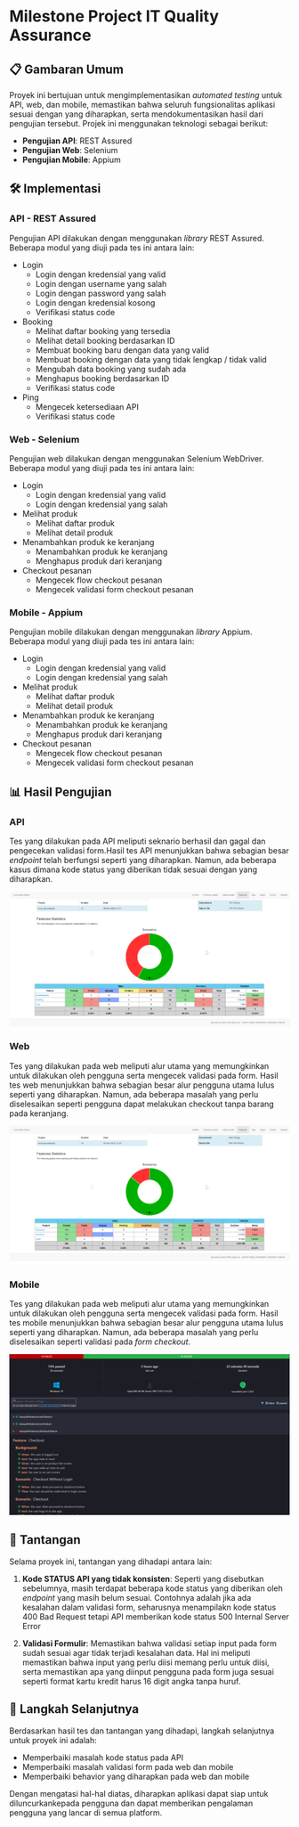 # Milestone Project IT Quality Assurance

## 📋 Gambaran Umum

Proyek ini bertujuan untuk mengimplementasikan *automated testing* untuk API, web, dan mobile, memastikan bahwa seluruh fungsionalitas aplikasi sesuai dengan yang diharapkan, serta mendokumentasikan hasil dari pengujian tersebut. Projek ini menggunakan teknologi sebagai berikut:

- **Pengujian API**: REST Assured
- **Pengujian Web**: Selenium
- **Pengujian Mobile**: Appium

## 🛠️ Implementasi

### API - REST Assured

Pengujian API dilakukan dengan menggunakan *library* REST Assured. Beberapa modul yang diuji pada tes ini antara lain:

- Login
  - Login dengan kredensial yang valid
  - Login dengan username yang salah
  - Login dengan password yang salah
  - Login dengan kredensial kosong
  - Verifikasi status code
- Booking
  - Melihat daftar booking yang tersedia
  - Melihat detail booking berdasarkan ID
  - Membuat booking baru dengan data yang valid
  - Membuat booking dengan data yang tidak lengkap / tidak valid
  - Mengubah data booking yang sudah ada
  - Menghapus booking berdasarkan ID
  - Verifikasi status code
- Ping
  - Mengecek ketersediaan API
  - Verifikasi status code

### Web - Selenium

Pengujian web dilakukan dengan menggunakan Selenium WebDriver. Beberapa modul yang diuji pada tes ini antara lain:

- Login
  - Login dengan kredensial yang valid
  - Login dengan kredensial yang salah
- Melihat produk
  - Melihat daftar produk
  - Melihat detail produk
- Menambahkan produk ke keranjang
  - Menambahkan produk ke keranjang
  - Menghapus produk dari keranjang
- Checkout pesanan
  - Mengecek flow checkout pesanan
  - Mengecek validasi form checkout pesanan

### Mobile - Appium

Pengujian mobile dilakukan dengan menggunakan *library* Appium. Beberapa modul yang diuji pada tes ini antara lain:

- Login
  - Login dengan kredensial yang valid
  - Login dengan kredensial yang salah
- Melihat produk
  - Melihat daftar produk
  - Melihat detail produk
- Menambahkan produk ke keranjang
  - Menambahkan produk ke keranjang
  - Menghapus produk dari keranjang
- Checkout pesanan
  - Mengecek flow checkout pesanan
  - Mengecek validasi form checkout pesanan

## 📊 Hasil Pengujian

### API

Tes yang dilakukan pada API meliputi seknario berhasil dan gagal dan pengecekan validasi form.Hasil tes API menunjukkan bahwa sebagian besar *endpoint* telah berfungsi seperti yang diharapkan. Namun, ada beberapa kasus dimana kode status yang diberikan tidak sesuai dengan yang diharapkan.

![Hasil Uji API](images/api-test-result.png)

### Web

Tes yang dilakukan pada web meliputi alur utama yang memungkinkan untuk dilakukan oleh pengguna serta mengecek validasi pada form. Hasil tes web menunjukkan bahwa sebagian besar alur pengguna utama lulus seperti yang diharapkan. Namun, ada beberapa masalah yang perlu diselesaikan seperti pengguna dapat melakukan checkout tanpa barang pada keranjang.

![Hasil Uji Web](images/web-test-result.png)

### Mobile

Tes yang dilakukan pada web meliputi alur utama yang memungkinkan untuk dilakukan oleh pengguna serta mengecek validasi pada form. Hasil tes mobile menunjukkan bahwa sebagian besar alur pengguna utama lulus seperti yang diharapkan. Namun, ada beberapa masalah yang perlu diselesaikan seperti validasi pada *form checkout*.

![Hasil Uji Mobile](images/mobile-test-result.png)

## 🤕 Tantangan

Selama proyek ini, tantangan yang dihadapi antara lain:

1. **Kode STATUS API yang tidak konsisten**: Seperti yang disebutkan sebelumnya, masih terdapat beberapa kode status yang diberikan oleh *endpoint* yang masih belum sesuai. Contohnya adalah jika ada kesalahan dalam validasi form, seharusnya menampilakn kode status 400 Bad Request tetapi API memberikan kode status 500 Internal Server Error

2. **Validasi Formulir**: Memastikan bahwa validasi setiap input pada form sudah sesuai agar tidak terjadi kesalahan data. Hal ini meliputi memastikan bahwa input yang perlu diisi memang perlu untuk diisi, serta memastikan apa yang diinput pengguna pada form juga sesuai seperti format kartu kredit harus 16 digit angka tanpa huruf.

## 🚀 Langkah Selanjutnya

Berdasarkan hasil tes dan tantangan yang dihadapi, langkah selanjutnya untuk proyek ini adalah:

- Memperbaiki masalah kode status pada API
- Memperbaiki masalah validasi form pada web dan mobile
- Memperbaiki behavior yang diharapkan pada web dan mobile

Dengan mengatasi hal-hal diatas, diharapkan aplikasi dapat siap untuk diluncurkankepada pengguna dan dapat memberikan pengalaman pengguna yang lancar di semua platform.